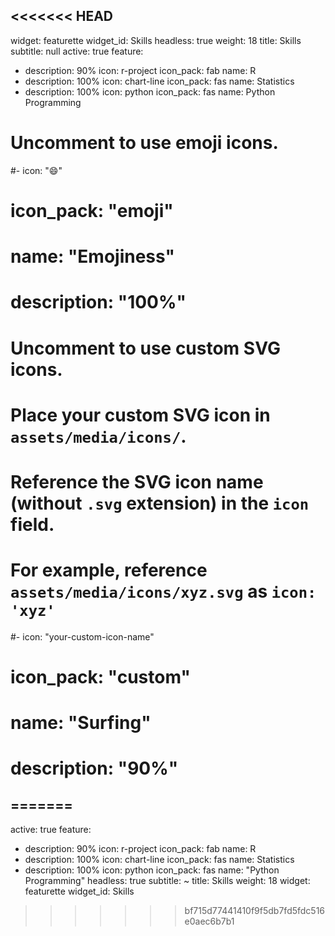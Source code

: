 <<<<<<< HEAD
---
widget: featurette
widget_id: Skills
headless: true
weight: 18
title: Skills
subtitle: null
active: true
feature:
- description: 90%
  icon: r-project
  icon_pack: fab
  name: R
- description: 100%
  icon: chart-line
  icon_pack: fas
  name: Statistics 
- description: 100%
  icon: python
  icon_pack: fas
  name: Python Programming 

# Uncomment to use emoji icons.
#- icon: ":smile:"
#  icon_pack: "emoji"
#  name: "Emojiness"
#  description: "100%"  

# Uncomment to use custom SVG icons.
# Place your custom SVG icon in `assets/media/icons/`.
# Reference the SVG icon name (without `.svg` extension) in the `icon` field.
# For example, reference `assets/media/icons/xyz.svg` as `icon: 'xyz'`
#- icon: "your-custom-icon-name"
#  icon_pack: "custom"
#  name: "Surfing"
#  description: "90%"
=======
--- 
active: true
feature: 
  - description: 90%
    icon: r-project
    icon_pack: fab
    name: R
  - description: 100%
    icon: chart-line
    icon_pack: fas
    name: Statistics
  - description: 100%
    icon: python
    icon_pack: fas
    name: "Python Programming"
headless: true
subtitle: ~
title: Skills
weight: 18
widget: featurette
widget_id: Skills
>>>>>>> bf715d77441410f9f5db7fd5fdc516e0aec6b7b1
